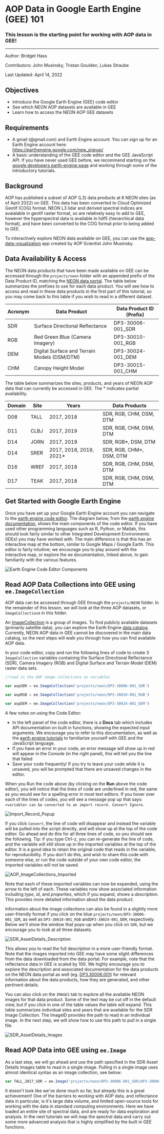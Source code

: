 # AOP Data in Google Earth Engine (GEE) 101
### This lesson is the starting point for working with AOP data in GEE!

---

Author: Bridget Hass

Contributors: John Musinsky, Tristan Goulden, Lukas Straube

Last Updated: April 14, 2022

Objectives
---
- Introduce the Google Earth Engine (GEE) code editor 
- See which NEON AOP datasets are available in GEE
- Learn how to access the NEON AOP GEE datasets

Requirements
---
-	A gmail (@gmail.com) and Earth Engine account. You can sign up for an Earth Engine account here: https://earthengine.google.com/new_signup/
-	A basic understanding of the GEE code editor and the GEE JavaScript API. If you have never used GEE before, we recommend starting on the [google developers earth-engine page](https://developers.google.com/earth-engine/guides/getstarted) and working through some of the introductory tutorials.

Background
---
AOP has published a subset of AOP (L3) data products at 6 NEON sites (as of April 2022) on GEE. This data has been converted to Cloud Optimized Geotif (COG) format. NEON L3 lidar and derived spectral indices are avaialable in geotif raster format, so are relatively easy to add to GEE, however the hyperspectral data is available in hdf5 (hierarchical data format), and have been converted to the COG format prior to being added to GEE. 

To interactively explore NEON data available on GEE, you can use the [aop-data-visualization](https://neon-aop.users.earthengine.app/view/aop-data-visualization) app created by AOP Scientist John Musinsky. 

Data Availability & Access
---
The NEON data products that have been made available on GEE can be accessed through the `projects/neon` folder with an appended prefix of the Data Product ID, matching the [NEON data portal](https://data.neonscience.org/data-products/explore). The table below summarizes the prefixes to use for each data product. You will see how to access and read in these data products in the first part of this tutorial, so you may come back to this table if you wish to read in a different dataset.

| Acronym | Data Product      | Data Product ID (Prefix) |
|----------|------------|-------------------------|
| SDR | Surface Directional Reflectance | DP3-30006-001_SDR |
| RGB | Red Green Blue (Camera Imagery) | DP3-30010-001_RGB |
| DEM | Digital Surface and Terrain Models (DSM/DTM) | DP3-30024-001_DEM |
| CHM | Canopy Height Model | DP3-30015-001_CHM |*

The table below summarizes the sites, products, and years of NEON AOP data that can currently be accessed in GEE. The * indicates partial availability.

| Domain | Site | Years      | Data Products        |
|--------|------|------------|----------------------|
| D08 | TALL | 2017, 2018 | SDR, RGB, CHM, DSM, DTM |
| D11 | CLBJ | 2017, 2019 | SDR, RGB, CHM, DSM, DTM |
| D14 | JORN | 2017, 2019 | SDR, RGB*, DSM, DTM|
| D14 | SRER | 2017, 2018, 2019, 2021* | SDR, RGB, CHM*, DSM, DTM|
| D16 | WREF | 2017, 2018 | SDR, RGB, CHM, DSM, DTM |
| D17 | TEAK | 2017, 2018 | SDR, RGB, CHM, DSM, DTM |

Get Started with Google Earth Engine
---

Once you have set up your Google Earth Engine account you can navigate to the [earth engine code editor](https://code.earthengine.google.com/). The diagram below, from the [earth engine documentation](https://developers.google.com/earth-engine/guides/playground), shows the main components of the code editor. If you have used other programming languages such as R, Python, or Matlab, this should look fairly similar to other Integrated Development Environments (IDEs) you may have worked with. The main difference is that this has an interactive map at the bottom, similar to Google Maps / Google Earth. This editor is fairly intuitive; we encourage you to play around with the interactive map, or explore the ee documentation, linked above, to gain familiarity with the various features.

![Earth Engine Code Editor Components](Code_editor_diagram.png)


Read AOP Data Collections into GEE using `ee.ImageCollection`
---

AOP data can be accessed through GEE through the `projects/NEON` folder. In the remainder of this lesson, we will look at the three AOP datasets, or `ImageCollection`s in this folder.

An [ImageCollection](https://developers.google.com/earth-engine/guides/ic_creating) is a group of images. To find publicly available datasets (primarily satellite data), you can explore the Earth Engine [data catalog](https://developers.google.com/earth-engine/datasets). Currently, NEON AOP data in GEE cannot be discovered in the main data catalog, so the next steps will walk you through how you can find available AOP data.

In your code editor, copy and run the following lines of code to create 3 `ImageCollection` variables containing the Surface Directional Reflectance (SDR), Camera Imagery (RGB) and Digital Surface and Terrain Model (DEM) raster data sets. 

```javascript
//read in the AOP image collections as variables

var aopSDR = ee.ImageCollection('projects/neon/DP3-30006-001_SDR')

var aopRGB = ee.ImageCollection('projects/neon/DP3-30010-001_RGB') 

var aopDEM = ee.ImageCollection('projects/neon/DP3-30024-001_DEM')
```

A few notes on using the Code Editor: 
- In the left panel of the code editor, there is a **Docs** tab which includes API documentation on built in functions, showing the expected input arguments. We encourage you to refer to this documentation, as well as the [earth engine tutorials](https://developers.google.com/earth-engine/tutorials/tutorial_js_01) to familiarize yourself with GEE and the JavaScript language.
- If you have an error in your code, an error message will show up in red will appear in the Console (in the right panel), this will tell you the line that failed
- Save your code frequently! If you try to leave your code while it is unsaved, you will be prompted that there are unsaved changes in the editor.

When you Run the code above (by clicking on the **Run** above the code editor), you will notice that the lines of code are underlined in red, the same as you would see for a spelling error in most text editors. If you hover over each of the lines of codes, you will see a message pop up that says: `<variable> can be converted to an import record. Convert Ignore`. 

![Import_Record_Popup](Import_Record_Popup.png)

If you click `Convert`, the line of code will disappear and instead the variable will be pulled into the script directly, and will show up at the top of the code editor. Go ahead and do this for all three lines of code, so you should see the following. Tip: if you type Ctrl-z, you can re-generate the line of code, and the variable will still show up in the imported variables at the top of the editor. It is a good idea to retain the original code that reads in the variable, for reproducibility. If you don't do this, and wish to share this code with someone else, or run the code outside of your own code editor, the imported variables will not be saved.

![AOP_ImageCollections_Imported](AOP_ImageCollections_Imported.png)

Note that each of these imported variables can now be expanded, using the arrow to the left of each. These variables now show associated information including *type*, *id*, and *properties*, which if you expand, shows a *description*. This provides more detailed information about the data product.

Information about the image collections can also be found in a slightly more user-friendly format if you click on the blue `projects/neon/DP3-30006-001_SDR`, as well as `DP3-30010-001_RGB` and`DP3-30024-001_DEM`, respectively. Below we'll show the window that pops-up when you click on `SDR`, but we encourage you to look at all three datasets.

![SDR_AssetDetails_Description](SDR_AssetDetails_Description.png)

This allows you to read the full description in a more user-friendly format. Note that the images imported into GEE may have some slight differences from the data downloaded from the data portal. For example, note that the reflectance data in GEE is scaled by 100. We highly encourage you to explore the description and associated documentation for the data products on the NEON data portal as well (eg. [DP3.30006.001](https://data.neonscience.org/data-products/DP3.30006.001)) for relevant information about the data products, how they are generated, and other pertinent details.

You can also click on the `IMAGES` tab to explore all the available NEON images for that data product. Some of the text may be cut off in the default view, but if you click in one of the table values the table will expand. This table summarizes individual sites and years that are available for the SDR Image Collection. The ImageID provides the path to read in an individual image. In the next step, we will show how to use this path to pull in a single file. 

![SDR_AssetDetails_Images](SDR_AssetDetails_Images.png)

Read AOP Data into GEE using `ee.Image`
---

As a last step, we will go ahead and use the path specified in the SDR Asset Details Images table to read in a single image. Pulling in a single image uses almost identical syntax as an image collection, see below:

```javascript
var TALL_2017_SDR = ee.Image('projects/neon/DP3-30006-001_SDR/DP3-30006-001_D08_TALL_SDR_2017')
```

It doesn't look like we've done much so far, but already this is a great achievement! One of the barriers to working with AOP data, and reflectance data in particular, is it's large data volume, and limited open-source tools for working with the data in standard computing environments. Here we have loaded an entire site of spectral data, and are ready for data exploration and analysis. In the next tutorials we will map the spectral data and carry out some more advanced analysis that is highly simplified by the built in GEE functions. 
